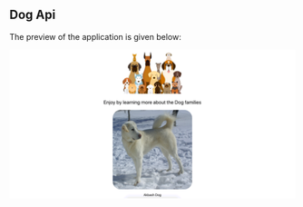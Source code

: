 ## Dog Api

The preview of the application is given below:

<img src="src/images/screenshot.png" />
